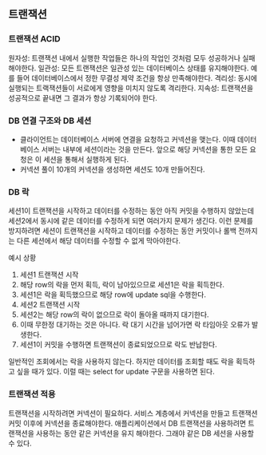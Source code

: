 ## 트랜잭션

### 트랜잭션 ACID
원자성: 트랜잭션 내에서 실행한 작업들은 하나의 작업인 것처럼 모두 성공하거나 실패해야한다.
일관성: 모든 트랜잭션은 일관성 있는 데이터베이스 상태를 유지해야한다. 예를 들어 데이터베이스에서 정한 무결성 제약 조건을 항상 만족해야한다.
격리성: 동시에 실행되는 트랙잭션들이 서로에게 영향을 미치지 않도록 격리한다.
지속성: 트랜잭션을 성공적으로 끝내면 그 결과가 항상 기록되어야 한다.

### DB 연결 구조와 DB 세션
- 클라이언트는 데이터베이스 서버에 연결을 요청하고 커넥션을 맺는다. 이때 데이터베이스 서버는 내부에 세션이라는 것을 만든다. 앞으로 해당 커넥션을 통한 모든 요청은 이 세션을 통해서 실행하게 된다.
- 커넥션 풀이 10개의 커넥션을 생성하면 세션도 10개 만들어진다.

### DB 락
세션1이 트랜잭션을 시작하고 데이터를 수정하는 동안 아직 커밋을 수행하지 않았는데 세션2에서 동시에 같은 데이터를 수정하게 되면 여러가지 문제가 생긴다. 이런 문제를 방지하려면 세션이 트랜잭션을 시작하고 데이터를 수정하는 동안 커밋이나 롤백 전까지는 다른 세션에서 해당 데이터를 수정할 수 없게 막아야한다.

예시 상황
1. 세션1 트랜잭션 시작 
2. 해당 row의 락을 먼저 획득, 락이 남아있으므로 세션1은 락을 획득한다.
3. 세션1은 락을 획득했으므로 해당 row에 update sql을 수행한다.
4. 세션2 트랜잭션 시작
5. 세션2는 해당 row의 락이 없으므로 락이 돌아올 때까지 대기한다.
6. 이때 무한정 대기하는 것은 아니다. 락 대기 시간을 넘어가면 락 타임아웃 오류가 발생한다.
7. 세션1이 커밋을 수행하면 트랜잭션이 종료되었으므로 락도 반납한다.

일반적인 조회에서는 락을 사용하지 않는다. 하지만 데이터를 조회할 때도 락을 획득하고 싶을 때가 있다. 이럴 때는 select for update 구문을 사용하면 된다.

### 트랜잭션 적용
트랜잭션을 시작하려면 커넥션이 필요하다. 서비스 계층에서 커넥션을 만들고 트랜잭션 커밋 이후에 커넥션을 종료해야한다. 애플리케이션에서 DB 트랜잭션을 사용하려면 트랜잭션을 사용하는 동안 같은 커넥션을 유지 해야한다. 그래야 같은 DB 세션을 사용할 수 있다.